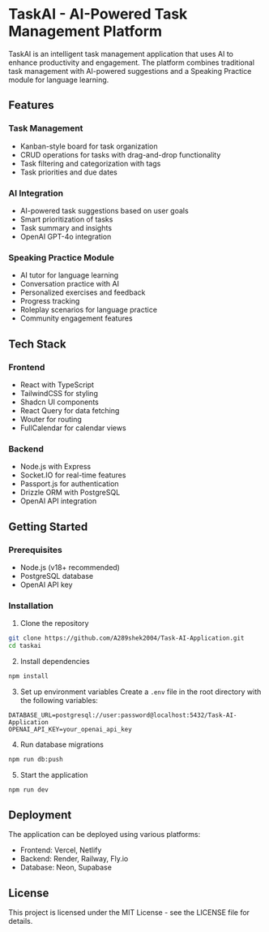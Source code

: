 # TaskAI - AI-Powered Task Management Platform

TaskAI is an intelligent task management application that uses AI to enhance productivity and engagement. The platform combines traditional task management with AI-powered suggestions and a Speaking Practice module for language learning.

## Features

### Task Management
- Kanban-style board for task organization
- CRUD operations for tasks with drag-and-drop functionality
- Task filtering and categorization with tags
- Task priorities and due dates

### AI Integration
- AI-powered task suggestions based on user goals
- Smart prioritization of tasks
- Task summary and insights
- OpenAI GPT-4o integration

### Speaking Practice Module
- AI tutor for language learning
- Conversation practice with AI
- Personalized exercises and feedback
- Progress tracking
- Roleplay scenarios for language practice
- Community engagement features

## Tech Stack

### Frontend
- React with TypeScript
- TailwindCSS for styling
- Shadcn UI components
- React Query for data fetching
- Wouter for routing
- FullCalendar for calendar views

### Backend
- Node.js with Express
- Socket.IO for real-time features
- Passport.js for authentication
- Drizzle ORM with PostgreSQL
- OpenAI API integration

## Getting Started

### Prerequisites
- Node.js (v18+ recommended)
- PostgreSQL database
- OpenAI API key

### Installation

1. Clone the repository
```bash
git clone https://github.com/A289shek2004/Task-AI-Application.git
cd taskai
```

2. Install dependencies
```bash
npm install
```

3. Set up environment variables
Create a `.env` file in the root directory with the following variables:
```
DATABASE_URL=postgresql://user:password@localhost:5432/Task-AI-Application
OPENAI_API_KEY=your_openai_api_key
```

4. Run database migrations
```bash
npm run db:push
```

5. Start the application
```bash
npm run dev
```

## Deployment

The application can be deployed using various platforms:
- Frontend: Vercel, Netlify
- Backend: Render, Railway, Fly.io
- Database: Neon, Supabase

## License

This project is licensed under the MIT License - see the LICENSE file for details.
